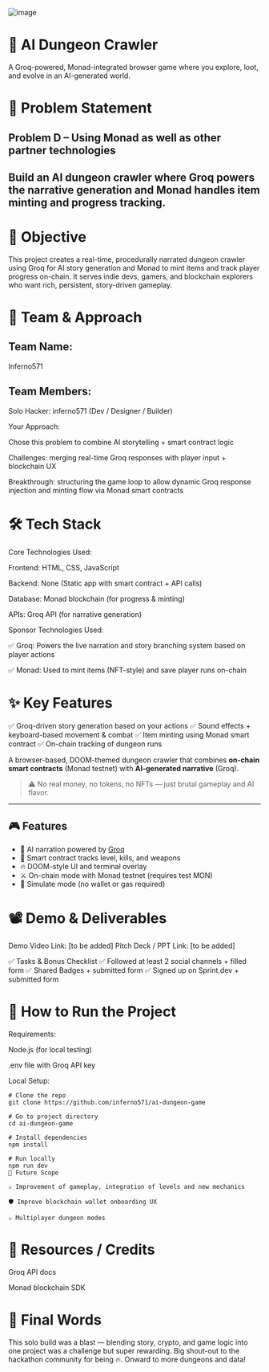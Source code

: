 ![image](https://github.com/user-attachments/assets/4aae5bec-ade4-457d-812e-69ecf1a7e838)
# 🚀 AI Dungeon Crawler
A Groq-powered, Monad-integrated browser game where you explore, loot, and evolve in an AI-generated world.

# 📌 Problem Statement
## Problem D – Using Monad as well as other partner technologies

## Build an AI dungeon crawler where Groq powers the narrative generation and Monad handles item minting and progress tracking.

# 🎯 Objective
This project creates a real-time, procedurally narrated dungeon crawler using Groq for AI story generation and Monad to mint items and track player progress on-chain.
It serves indie devs, gamers, and blockchain explorers who want rich, persistent, story-driven gameplay.

# 🧠 Team & Approach
## Team Name:
Inferno571

## Team Members:
Solo Hacker: inferno571 (Dev / Designer / Builder)

Your Approach:

Chose this problem to combine AI storytelling + smart contract logic

Challenges: merging real-time Groq responses with player input + blockchain UX

Breakthrough: structuring the game loop to allow dynamic Groq response injection and minting flow via Monad smart contracts

# 🛠️ Tech Stack
Core Technologies Used:

Frontend: HTML, CSS, JavaScript

Backend: None (Static app with smart contract + API calls)

Database: Monad blockchain (for progress & minting)

APIs: Groq API (for narrative generation)

Sponsor Technologies Used:

✅ Groq: Powers the live narration and story branching system based on player actions

✅ Monad: Used to mint items (NFT-style) and save player runs on-chain



# ✨ Key Features
✅ Groq-driven story generation based on your actions
✅ Sound effects + keyboard-based movement & combat
✅ Item minting using Monad smart contract
✅ On-chain tracking of dungeon runs

A browser-based, DOOM-themed dungeon crawler that combines **on-chain smart contracts** (Monad testnet) with **AI-generated narrative** (Groq).

> ⚠️ No real money, no tokens, no NFTs — just brutal gameplay and AI flavor.

---

## 🎮 Features

- 🧠 AI narration powered by [Groq](https://groq.com/)
- 🧱 Smart contract tracks level, kills, and weapons
- 🔥 DOOM-style UI and terminal overlay
- ⚔️ On-chain mode with Monad testnet (requires test MON)
- 🧪 Simulate mode (no wallet or gas required)


# 📽️ Demo & Deliverables
Demo Video Link: [to be added]
Pitch Deck / PPT Link: [to be added]

✅ Tasks & Bonus Checklist
✅ Followed at least 2 social channels + filled form
✅ Shared Badges + submitted form
✅ Signed up on Sprint.dev + submitted form

# 🧪 How to Run the Project
Requirements:

Node.js (for local testing)

.env file with Groq API key

Local Setup:
```
# Clone the repo
git clone https://github.com/inferno571/ai-dungeon-game

# Go to project directory
cd ai-dungeon-game

# Install dependencies
npm install

# Run locally
npm run dev
🧬 Future Scope

⚔️ Improvement of gameplay, integration of levels and new mechanics

🛡️ Improve blockchain wallet onboarding UX

⚔️ Multiplayer dungeon modes
```

# 📎 Resources / Credits
Groq API docs

Monad blockchain SDK


# 🏁 Final Words
This solo build was a blast — blending story, crypto, and game logic into one project was a challenge but super rewarding. Big shout-out to the hackathon community for being 🔥. Onward to more dungeons and data!


